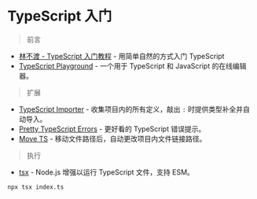 # TypeScript 入门

> 前言

- [林不渡 - TypeScript 入门教程](https://juejin.cn/book/7288482920602271802) - 用简单自然的方式入门 TypeScript
- [TypeScript Playground](https://www.typescriptlang.org/zh/play) - 一个用于 TypeScript 和 JavaScript 的在线编辑器。

> 扩展

- [TypeScript Importer](https://marketplace.visualstudio.com/items?itemName=pmneo.tsimporter) - 收集项目内的所有定义，敲出 `:` 时提供类型补全并自动导入。
- [Pretty TypeScript Errors](https://marketplace.visualstudio.com/items?itemName=yoavbls.pretty-ts-errors) - 更好看的 TypeScript 错误提示。
- [Move TS](https://marketplace.visualstudio.com/items?itemName=stringham.move-ts) - 移动文件路径后，自动更改项目内文件链接路径。

> 执行

- [tsx](https://github.com/privatenumber/tsx) - Node.js 增强以运行 TypeScript 文件，支持 ESM。

```shell
npx tsx index.ts
```
